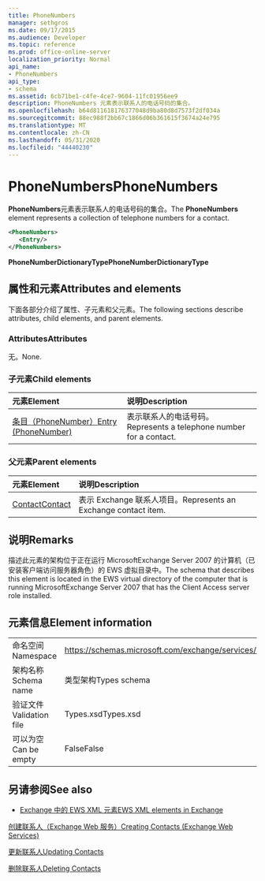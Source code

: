 ```yaml
---
title: PhoneNumbers
manager: sethgros
ms.date: 09/17/2015
ms.audience: Developer
ms.topic: reference
ms.prod: office-online-server
localization_priority: Normal
api_name:
- PhoneNumbers
api_type:
- schema
ms.assetid: 6cb71be1-c4fe-4ce7-9604-11fc01956ee9
description: PhoneNumbers 元素表示联系人的电话号码的集合。
ms.openlocfilehash: b64d811618176377048d9ba80d8d7573f2df034a
ms.sourcegitcommit: 88ec988f2bb67c1866d06b361615f3674a24e795
ms.translationtype: MT
ms.contentlocale: zh-CN
ms.lasthandoff: 05/31/2020
ms.locfileid: "44440230"
---
```

# <a name="phonenumbers"></a><span data-ttu-id="e6df5-103">PhoneNumbers</span><span class="sxs-lookup"><span data-stu-id="e6df5-103">PhoneNumbers</span></span>

<span data-ttu-id="e6df5-104">**PhoneNumbers**元素表示联系人的电话号码的集合。</span><span class="sxs-lookup"><span data-stu-id="e6df5-104">The **PhoneNumbers** element represents a collection of telephone numbers for a contact.</span></span> 
  
```xml
<PhoneNumbers>
   <Entry/>
</PhoneNumbers>
```

 <span data-ttu-id="e6df5-105">**PhoneNumberDictionaryType**</span><span class="sxs-lookup"><span data-stu-id="e6df5-105">**PhoneNumberDictionaryType**</span></span>
## <a name="attributes-and-elements"></a><span data-ttu-id="e6df5-106">属性和元素</span><span class="sxs-lookup"><span data-stu-id="e6df5-106">Attributes and elements</span></span>

<span data-ttu-id="e6df5-107">下面各部分介绍了属性、子元素和父元素。</span><span class="sxs-lookup"><span data-stu-id="e6df5-107">The following sections describe attributes, child elements, and parent elements.</span></span>
  
### <a name="attributes"></a><span data-ttu-id="e6df5-108">Attributes</span><span class="sxs-lookup"><span data-stu-id="e6df5-108">Attributes</span></span>

<span data-ttu-id="e6df5-109">无。</span><span class="sxs-lookup"><span data-stu-id="e6df5-109">None.</span></span>
  
### <a name="child-elements"></a><span data-ttu-id="e6df5-110">子元素</span><span class="sxs-lookup"><span data-stu-id="e6df5-110">Child elements</span></span>

|<span data-ttu-id="e6df5-111">**元素**</span><span class="sxs-lookup"><span data-stu-id="e6df5-111">**Element**</span></span>|<span data-ttu-id="e6df5-112">**说明**</span><span class="sxs-lookup"><span data-stu-id="e6df5-112">**Description**</span></span>|
|:-----|:-----|
|[<span data-ttu-id="e6df5-113">条目（PhoneNumber）</span><span class="sxs-lookup"><span data-stu-id="e6df5-113">Entry (PhoneNumber)</span></span>](entry-phonenumber.md) <br/> |<span data-ttu-id="e6df5-114">表示联系人的电话号码。</span><span class="sxs-lookup"><span data-stu-id="e6df5-114">Represents a telephone number for a contact.</span></span>  <br/> |
   
### <a name="parent-elements"></a><span data-ttu-id="e6df5-115">父元素</span><span class="sxs-lookup"><span data-stu-id="e6df5-115">Parent elements</span></span>

|<span data-ttu-id="e6df5-116">**元素**</span><span class="sxs-lookup"><span data-stu-id="e6df5-116">**Element**</span></span>|<span data-ttu-id="e6df5-117">**说明**</span><span class="sxs-lookup"><span data-stu-id="e6df5-117">**Description**</span></span>|
|:-----|:-----|
|[<span data-ttu-id="e6df5-118">Contact</span><span class="sxs-lookup"><span data-stu-id="e6df5-118">Contact</span></span>](contact.md) <br/> |<span data-ttu-id="e6df5-119">表示 Exchange 联系人项目。</span><span class="sxs-lookup"><span data-stu-id="e6df5-119">Represents an Exchange contact item.</span></span>  <br/> |
   
## <a name="remarks"></a><span data-ttu-id="e6df5-120">说明</span><span class="sxs-lookup"><span data-stu-id="e6df5-120">Remarks</span></span>

<span data-ttu-id="e6df5-121">描述此元素的架构位于正在运行 MicrosoftExchange Server 2007 的计算机（已安装客户端访问服务器角色）的 EWS 虚拟目录中。</span><span class="sxs-lookup"><span data-stu-id="e6df5-121">The schema that describes this element is located in the EWS virtual directory of the computer that is running MicrosoftExchange Server 2007 that has the Client Access server role installed.</span></span>
  
## <a name="element-information"></a><span data-ttu-id="e6df5-122">元素信息</span><span class="sxs-lookup"><span data-stu-id="e6df5-122">Element information</span></span>

|||
|:-----|:-----|
|<span data-ttu-id="e6df5-123">命名空间</span><span class="sxs-lookup"><span data-stu-id="e6df5-123">Namespace</span></span>  <br/> |https://schemas.microsoft.com/exchange/services/2006/types  <br/> |
|<span data-ttu-id="e6df5-124">架构名称</span><span class="sxs-lookup"><span data-stu-id="e6df5-124">Schema name</span></span>  <br/> |<span data-ttu-id="e6df5-125">类型架构</span><span class="sxs-lookup"><span data-stu-id="e6df5-125">Types schema</span></span>  <br/> |
|<span data-ttu-id="e6df5-126">验证文件</span><span class="sxs-lookup"><span data-stu-id="e6df5-126">Validation file</span></span>  <br/> |<span data-ttu-id="e6df5-127">Types.xsd</span><span class="sxs-lookup"><span data-stu-id="e6df5-127">Types.xsd</span></span>  <br/> |
|<span data-ttu-id="e6df5-128">可以为空</span><span class="sxs-lookup"><span data-stu-id="e6df5-128">Can be empty</span></span>  <br/> |<span data-ttu-id="e6df5-129">False</span><span class="sxs-lookup"><span data-stu-id="e6df5-129">False</span></span>  <br/> |
   
## <a name="see-also"></a><span data-ttu-id="e6df5-130">另请参阅</span><span class="sxs-lookup"><span data-stu-id="e6df5-130">See also</span></span>



- [<span data-ttu-id="e6df5-131">Exchange 中的 EWS XML 元素</span><span class="sxs-lookup"><span data-stu-id="e6df5-131">EWS XML elements in Exchange</span></span>](ews-xml-elements-in-exchange.md)


[<span data-ttu-id="e6df5-132">创建联系人（Exchange Web 服务）</span><span class="sxs-lookup"><span data-stu-id="e6df5-132">Creating Contacts (Exchange Web Services)</span></span>](https://msdn.microsoft.com/library/4845917e-70d1-481c-bbd7-011ec6571789%28Office.15%29.aspx)
  
[<span data-ttu-id="e6df5-133">更新联系人</span><span class="sxs-lookup"><span data-stu-id="e6df5-133">Updating Contacts</span></span>](https://msdn.microsoft.com/library/9a865953-b94a-4229-b632-2dee433314be%28Office.15%29.aspx)
  
[<span data-ttu-id="e6df5-134">删除联系人</span><span class="sxs-lookup"><span data-stu-id="e6df5-134">Deleting Contacts</span></span>](https://msdn.microsoft.com/library/fcc3dc84-cd3e-455e-a1a7-ae6921c9b588%28Office.15%29.aspx)

